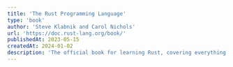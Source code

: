 ```yaml
---
title: 'The Rust Programming Language'
type: 'book'
author: 'Steve Klabnik and Carol Nichols'
url: 'https://doc.rust-lang.org/book/'
publishedAt: 2023-05-15
createdAt: 2024-01-02
description: 'The official book for learning Rust, covering everything from basic syntax to advanced concepts'
---
```


